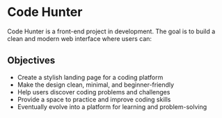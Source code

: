 # Code Hunter

Code Hunter is a front-end project in development. The goal is to build a clean and modern web interface where users can:

## Objectives

- Create a stylish landing page for a coding platform
- Make the design clean, minimal, and beginner-friendly
- Help users discover coding problems and challenges
- Provide a space to practice and improve coding skills
- Eventually evolve into a platform for learning and problem-solving
